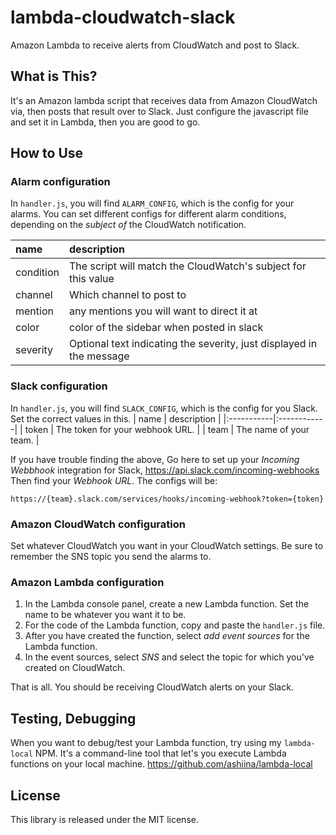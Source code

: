# lambda-cloudwatch-slack
Amazon Lambda to receive alerts from CloudWatch and post to Slack.

## What is This? 
It's an Amazon lambda script that receives data from Amazon CloudWatch via, then posts that result over to Slack. 
Just configure the javascript file and set it in Lambda, then you are good to go.

## How to Use
### Alarm configuration
In `handler.js`, you will find `ALARM_CONFIG`, which is the config for your alarms. 
You can set different configs for different alarm conditions, depending on the 
*subject of* the CloudWatch notification.

| name | description |
|:-----------|:------------|
| condition | The script will match the CloudWatch's subject for this value | 
| channel | Which channel to post to |
| mention | any mentions you will want to direct it at |
| color | color of the sidebar when posted in slack | 
| severity | Optional text indicating the severity, just displayed in the message |

### Slack configuration
In `handler.js`, you will find `SLACK_CONFIG`, which is the config for you Slack.
Set the correct values in this.
| name | description |
|:-----------|:------------|
| token | The token for your webhook URL. | 
| team | The name of your team. |

If you have trouble finding the above, 
Go here to set up your *Incoming Webbhook* integration for Slack,
https://api.slack.com/incoming-webhooks
Then find your *Webhook URL*. The configs will be:
```
https://{team}.slack.com/services/hooks/incoming-webhook?token={token}
```

### Amazon CloudWatch configuration
Set whatever CloudWatch you want in your CloudWatch settings. 
Be sure to remember the SNS topic you send the alarms to.

### Amazon Lambda configuration
1. In the Lambda console panel, create a new Lambda function. Set the name to be whatever you want it to be. 
2. For the code of the Lambda function, copy and paste the `handler.js` file. 
3. After you have created the function, select *add event sources* for the Lambda function. 
4. In the event sources, select *SNS* and select the topic for which you've created on CloudWatch. 

That is all. You should be receiving CloudWatch alerts on your Slack.

## Testing, Debugging
When you want to debug/test your Lambda function, try using my `lambda-local` NPM.
It's a command-line tool that let's you execute Lambda functions on your local machine. 
https://github.com/ashiina/lambda-local

## License
This library is released under the MIT license.
